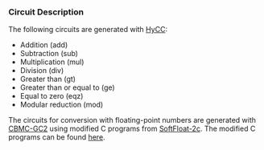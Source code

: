 ### Circuit Description
The following circuits are generated with [HyCC](https://gitlab.com/securityengineering/HyCC):
 - Addition (add)
 - Subtraction (sub)
 - Multiplication (mul)
 - Division (div)
 - Greater than (gt)
 - Greater than or equal to (ge)
 - Equal to zero (eqz)
 - Modular reduction (mod)

The circuits for conversion with floating-point numbers are generated with [CBMC-GC2](https://gitlab.com/securityengineering/CBMC-GC-2) using modified C programs from [SoftFloat-2c](http://www.jhauser.us/arithmetic/SoftFloat.html). The modified C programs can be found [here](https://github.com/liangzhao-darmstadt/Securely-Realizing-Output-Privacy-in-MPC-using-Differential-Privacy/tree/dev/src/motioncore/utility/CBMC-GC-2-master/examples/lz_float).